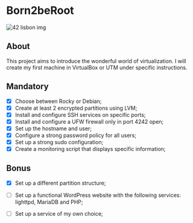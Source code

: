# Born2beRoot

<img src = "https://www.vangproperties.com/media/3830/42lisboa.jpg?preset=imageWithTextInsideText" alt = "42 lisbon img">

## About
This project aims to introduce the wonderful world of virtualization. I will create my first machine in VirtualBox or UTM under specific instructions.

## Mandatory
- [x] Choose between Rocky or Debian;
- [x] Create at least 2 encrypted partitions using LVM;
- [x] Install and configure SSH services on specific ports;
- [x] Install and configure a UFW firewall only in port 4242 open;
- [x] Set up the hostname and user;
- [x] Configure a strong password policy for all users;
- [x] Set up a strong sudo configuration;
- [x] Create a monitoring script that displays specific information;

## Bonus
- [x] Set up a different partition structure;
- [ ] Set up a functional WordPress website with the following services: lighttpd, MariaDB and PHP;
- [ ] Set up a service of my own choice;


